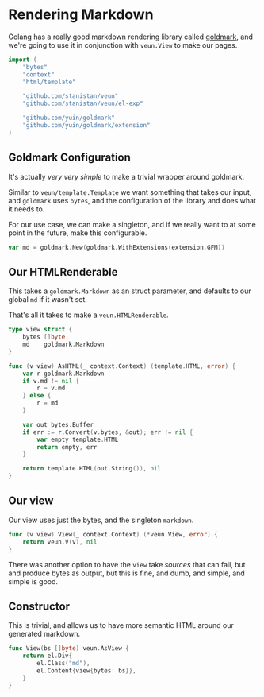 # Rendering Markdown

Golang has a really good markdown rendering library called
[goldmark][goldmark], and we're going to use it in conjunction
with `veun.View` to make our pages.

```go
import (
	"bytes"
	"context"
	"html/template"

	"github.com/stanistan/veun"
	"github.com/stanistan/veun/el-exp"

	"github.com/yuin/goldmark"
	"github.com/yuin/goldmark/extension"
)
```

## Goldmark Configuration

It's actually _very very simple_ to make a trivial wrapper
around goldmark.

Similar to `veun/template.Template` we want something that takes our
input, and `goldmark` uses `bytes`, and the configuration
of the library and does what it needs to.

For our use case, we can make a singleton, and if we really
want to at some point in the future, make this configurable.

```go
var md = goldmark.New(goldmark.WithExtensions(extension.GFM))
```

## Our HTMLRenderable

This takes a `goldmark.Markdown` as an struct parameter, and
defaults to our global `md` if it wasn't set.

That's all it takes to make a `veun.HTMLRenderable`.

```go
type view struct {
	bytes []byte
	md    goldmark.Markdown
}

func (v view) AsHTML(_ context.Context) (template.HTML, error) {
	var r goldmark.Markdown
	if v.md != nil {
		r = v.md
	} else {
		r = md
	}

	var out bytes.Buffer
	if err := r.Convert(v.bytes, &out); err != nil {
		var empty template.HTML
		return empty, err
	}

	return template.HTML(out.String()), nil
}
```

## Our view

Our view uses just the bytes, and the singleton `markdown`.

```go
func (v view) View(_ context.Context) (*veun.View, error) {
    return veun.V(v), nil
}
```

There was another option to have the `view` take _sources_
that can fail, but and produce bytes as output, but this
is fine, and dumb, and simple, and simple is good.

## Constructor

This is trivial, and allows us to have more semantic
HTML around our generated markdown.

```go
func View(bs []byte) veun.AsView {
    return el.Div{
        el.Class("md"),
        el.Content{view{bytes: bs}},
    }
}
```

[goldmark]: https://github.com/yuin/goldmark
